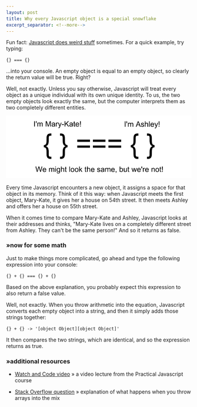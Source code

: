 ```yaml
---
layout: post
title: Why every Javascript object is a special snowflake
excerpt_separator: <!--more-->
---
```


Fun fact: [Javascript does weird stuff](https://www.destroyallsoftware.com/talks/wat) sometimes. For a quick example, try typing:

```
{} === {}
```

...into your console. An empty object is equal to an empty object, so clearly the return value will be true. Right?

Well, not exactly. Unless you say otherwise, Javascript will treat every object as a unique individual with its own unique identity. To us, the two empty objects look exactly the same, but the computer interprets them as two completely different entities.

<!--more-->
![olsen twins as javascript objects](/images/olsen_objects.png)

Every time Javascript encounters a new object, it assigns a space for that object in its memory. Think of it this way: when Javascript meets the first object, Mary-Kate, it gives her a house on 54th street. It then meets Ashley and offers her a house on 55th street.

When it comes time to compare Mary-Kate and Ashley, Javascript looks at their addresses and thinks, "Mary-Kate lives on a completely different street from Ashley. They can't be the same person!" And so it returns as false.

### »now for some math

Just to make things more complicated, go ahead and type the following expression into your console:

```
{} + {} === {} + {}
```

Based on the above explanation, you probably expect this expression to also return a false value.

Well, not exactly. When you throw arithmetic into the equation, Javascript converts each empty object into a string, and then it simply adds those strings together:

```
{} + {} -> '[object Object][object Object]'
```

It then compares the two strings, which are identical, and so the expression returns as true.

### »additional resources

* [Watch and Code video](https://watchandcode.com/courses/60264/lectures/938895) » a video lecture from the Practical Javascript course

* [Stack Overflow question](https://stackoverflow.com/questions/41124252/why-is-true) » explanation of what happens when you throw arrays into the mix

